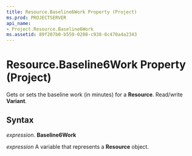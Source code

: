 ```yaml
---
title: Resource.Baseline6Work Property (Project)
ms.prod: PROJECTSERVER
api_name:
- Project.Resource.Baseline6Work
ms.assetid: 89f207b0-b559-0208-c938-8c470a4a2343
---
```



# Resource.Baseline6Work Property (Project)

Gets or sets the baseline work (in minutes) for a  **Resource**. Read/write **Variant**.


## Syntax

 _expression_. **Baseline6Work**

 _expression_ A variable that represents a **Resource** object.


